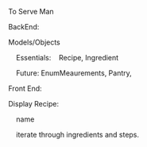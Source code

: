 To Serve Man

BackEnd:

Models/Objects

    Essentials:    Recipe, Ingredient

    Future: EnumMeaurements, Pantry, 
    

Front End:

Display Recipe:

    name

    iterate through ingredients and steps.

    
